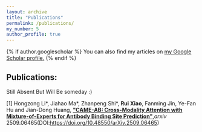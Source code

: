 ```yaml
---
layout: archive
title: "Publications"
permalink: /publications/
my_number: 5
author_profile: true
---
```


{% if author.googlescholar %}
  You can also find my articles on <u><a href="{{https://scholar.google.com/citations?user=hy_oauIAAAAJ&hl=en}}">my Google Scholar profile</a>.</u>
{% endif %}

## Publications:
Still Absent But Will Be someday :)

[1] Hongzong Li*, Jiahao Ma*, Zhanpeng Shi*, **Rui Xiao**, Fanming Jin, Ye-Fan Hu and Jian-Dong Huang, [**"CAME-AB: Cross-Modality Attention with Mixture-of-Experts for Antibody Binding Site Prediction"**](https://doi.org/10.48550/arXiv.2509.06465),*arxiv* 2509.06465(DOI:https://doi.org/10.48550/arXiv.2509.06465)